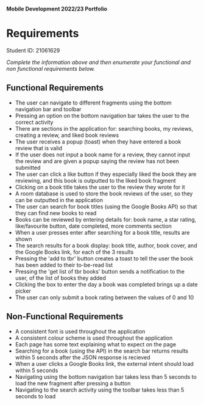 **Mobile Development 2022/23 Portfolio**
# Requirements

Student ID: 21061629

_Complete the information above and then enumerate your functional and non functional requirements below._

## Functional Requirements

- The user can navigate to different fragments using the bottom navigation bar and toolbar
- Pressing an option on the bottom navigation bar takes the user to the correct activity
- There are sections in the application for: searching books, my reviews, creating a review, and liked book reviews
- The user receives a popup (toast) when they have entered a book review that is valid
- If the user does not input a book name for a review, they cannot input the review and are given a popup saying the review has not been submitted
- The user can click a like button if they especially liked the book they are reviewing, and this book is outputted to the liked book fragment
- Clicking on a book title takes the user to the review they wrote for it
- A room database is used to store the book reviews of the user, so they can be outputted in the application
- The user can search for book titles (using the Google Books API) so that they can find new books to read
- Books can be reviewed by entering details for: book name, a star rating, like/favourite button, date completed, more comments section
- When a user presses enter after searching for a book title, results are shown
- The search results for a book display: book title, author, book cover, and the Google Books link, for each of the 3 results
- Pressing the 'add to tbr' button creates a toast to tell the user the book has been added to their to-be-read list
- Pressing the 'get list of tbr books' button sends a notification to the user, of the list of books they added
- Clicking the box to enter the day a book was completed brings up a date picker 
- The user can only submit a book rating between the values of 0 and 10




## Non-Functional Requirements

- A consistent font is used throughout the application
- A consistent colour scheme is used throughout the application
- Each page has some text explaining what to expect on the page
- Searching for a book (using the API) in the search bar returns results within 5 seconds after the JSON response is recieved
- When a user clicks a Google Books link, the external intent should load within 5 seconds
- Navigating using the bottom navigation bar takes less than 5 seconds to load the new fragment after pressing a button
- Navigating to the search activity using the toolbar takes less than 5 seconds to load

